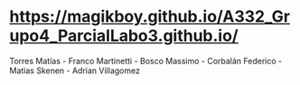 # https://magikboy.github.io/A332_Grupo4_ParcialLabo3.github.io/
Torres Matías - Franco Martinetti - Bosco Massimo - Corbalán Federico - Matias Skenen - Adrian Villagomez
